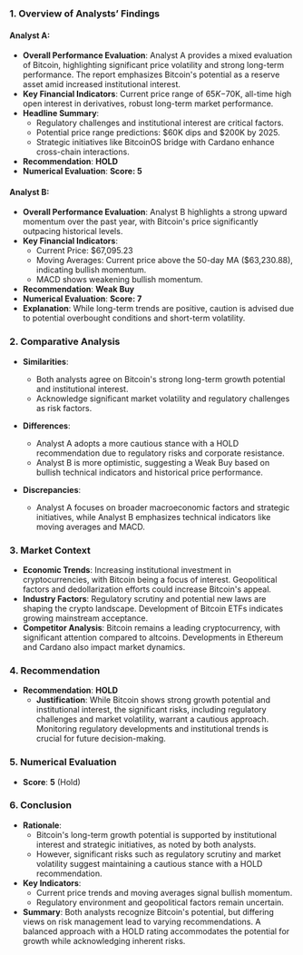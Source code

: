 ### 1. Overview of Analysts’ Findings

#### Analyst A:
- **Overall Performance Evaluation**: Analyst A provides a mixed evaluation of Bitcoin, highlighting significant price volatility and strong long-term performance. The report emphasizes Bitcoin's potential as a reserve asset amid increased institutional interest.
- **Key Financial Indicators**: Current price range of $65K-$70K, all-time high open interest in derivatives, robust long-term market performance.
- **Headline Summary**:
  - Regulatory challenges and institutional interest are critical factors.
  - Potential price range predictions: $60K dips and $200K by 2025.
  - Strategic initiatives like BitcoinOS bridge with Cardano enhance cross-chain interactions.
- **Recommendation**: **HOLD**
- **Numerical Evaluation**: **Score: 5**

#### Analyst B:
- **Overall Performance Evaluation**: Analyst B highlights a strong upward momentum over the past year, with Bitcoin's price significantly outpacing historical levels.
- **Key Financial Indicators**: 
  - Current Price: $67,095.23
  - Moving Averages: Current price above the 50-day MA ($63,230.88), indicating bullish momentum.
  - MACD shows weakening bullish momentum.
- **Recommendation**: **Weak Buy**
- **Numerical Evaluation**: **Score: 7**
- **Explanation**: While long-term trends are positive, caution is advised due to potential overbought conditions and short-term volatility.

### 2. Comparative Analysis

- **Similarities**:
  - Both analysts agree on Bitcoin's strong long-term growth potential and institutional interest.
  - Acknowledge significant market volatility and regulatory challenges as risk factors.

- **Differences**:
  - Analyst A adopts a more cautious stance with a HOLD recommendation due to regulatory risks and corporate resistance.
  - Analyst B is more optimistic, suggesting a Weak Buy based on bullish technical indicators and historical price performance.

- **Discrepancies**:
  - Analyst A focuses on broader macroeconomic factors and strategic initiatives, while Analyst B emphasizes technical indicators like moving averages and MACD.

### 3. Market Context

- **Economic Trends**: Increasing institutional investment in cryptocurrencies, with Bitcoin being a focus of interest. Geopolitical factors and dedollarization efforts could increase Bitcoin's appeal.
- **Industry Factors**: Regulatory scrutiny and potential new laws are shaping the crypto landscape. Development of Bitcoin ETFs indicates growing mainstream acceptance.
- **Competitor Analysis**: Bitcoin remains a leading cryptocurrency, with significant attention compared to altcoins. Developments in Ethereum and Cardano also impact market dynamics.

### 4. Recommendation

- **Recommendation**: **HOLD**
  - **Justification**: While Bitcoin shows strong growth potential and institutional interest, the significant risks, including regulatory challenges and market volatility, warrant a cautious approach. Monitoring regulatory developments and institutional trends is crucial for future decision-making.

### 5. Numerical Evaluation

- **Score**: **5** (Hold)

### 6. Conclusion

- **Rationale**: 
  - Bitcoin's long-term growth potential is supported by institutional interest and strategic initiatives, as noted by both analysts.
  - However, significant risks such as regulatory scrutiny and market volatility suggest maintaining a cautious stance with a HOLD recommendation.
- **Key Indicators**: 
  - Current price trends and moving averages signal bullish momentum.
  - Regulatory environment and geopolitical factors remain uncertain.
- **Summary**: Both analysts recognize Bitcoin's potential, but differing views on risk management lead to varying recommendations. A balanced approach with a HOLD rating accommodates the potential for growth while acknowledging inherent risks.